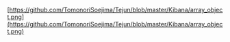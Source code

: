 
[https://github.com/TomonoriSoejima/Tejun/blob/master/Kibana/array_object.png](https://github.com/TomonoriSoejima/Tejun/blob/master/Kibana/array_object.png)

